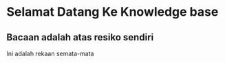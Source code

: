 # Selamat Datang Ke Knowledge base

## Bacaan adalah atas resiko sendiri

Ini adalah rekaan semata-mata

